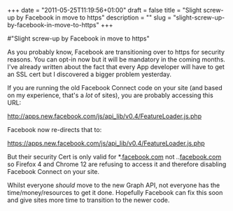 +++
date = "2011-05-25T11:19:56+01:00"
draft = false
title = "Slight screw-up by Facebook in move to https"
description = ""
slug = "slight-screw-up-by-facebook-in-move-to-https"
+++

#"Slight screw-up by Facebook in move to https"


 As you probably know, Facebook are transitioning over to https for security reasons. You can opt-in now but it will be mandatory in the coming months. I&#39;ve already written about the fact that every App developer will have to get an SSL cert but I discovered a bigger problem yesterday. <p /><div>If you are running the old Facebook Connect code on your site (and based on my experience, that&#39;s a _lot_ of sites), you are probably accessing this URL:</div><p /><div><a href="http://apps.new.facebook.com/js/api_lib/v0.4/FeatureLoader.js.php">http://apps.new.facebook.com/js/api_lib/v0.4/FeatureLoader.js.php</a></div> <p /><div>Facebook now re-directs that to:</div><p /><div><a href="https://apps.new.facebook.com/js/api_lib/v0.4/FeatureLoader.js.php">https://apps.new.facebook.com/js/api_lib/v0.4/FeatureLoader.js.php</a></div> <p /><div>But their security Cert is only valid for *.<a href="http://facebook.com">facebook.com</a> not *.*.<a href="http://facebook.com">facebook.com</a> so Firefox 4 and Chrome 12 are refusing to access it and therefore disabling Facebook Connect on your site.</div> <p /><div>Whilst everyone _should_ move to the new Graph API, not everyone has the time/money/resources to get it done. Hopefully Facebook can fix this soon and give sites more time to transition to the newer code.</div>
 